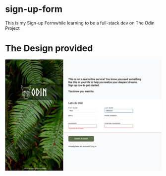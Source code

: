 # sign-up-form
This is my Sign-up Formwhile learning to be a full-stack dev on The Odin Project
# The Design provided
![The design Provided](sign-up-form.png)
